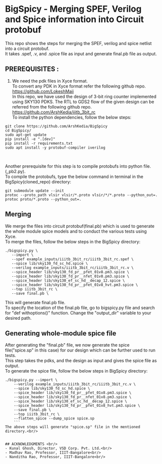 # BigSpicy - Merging SPEF, Verilog and Spice information into Circuit protobuf <br/>
This repo shows the steps for merging the SPEF, verilog and spice netlist into a circuit protobuf.<br/>
It takes .spef, .v, and .spice file as input and generate final.pb file as output.<br/>
## PREREQUISITES : </br>
1. We need the pdk files in Xyce format.<br/>
   To convert any PDK in Xyce format refer the following github repo.<br/>
   https://github.com/LokeshMaji <br/>
   In this repo, we have used the design of 3-bit ring counter implemented using SKY130 PDKS. The RTL to GDS2 flow of the given design can be referred from the following github repo.<br/>
https://github.com/ArshKedia/iiitb_3bit_rc <br/>
To install the python dependencies, follow the below steps: <br/>
```
git clone https://github.com/ArshKedia/BigSpicy
cd BigSpicy/
sudo apt-get update
pip install -e ".[dev]"
pip install -r requirements.txt
sudo apt install -y protobuf-compiler iverilog
```
<br/>

Another prerequisite for this step is to compile protobufs into python file.(_pb2.py).<br/>
To compile the protobufs, type the below command in terminal in the BigSpicy(cloned_repo) directory:<br/>
```
git submodule update --init  
protoc --proto_path vlsir vlsir/*.proto vlsir/*/*.proto --python_out=.
protoc proto/*.proto --python_out=.
```
## Merging <br/>
We merge the files into circuit protobuf(final.pb) which is used to generate the whole module spice models and to conduct the various tests using Xyce.<br/>
To merge the files, follow the below steps in the BigSpicy directory: <br/>
```
./bigspicy.py \
   --import \
   --spef example_inputs/iiitb_3bit_rc/iiitb_3bit_rc.spef \
   --spice lib/sky130_fd_sc_hd.spice \
   --verilog example_inputs/iiitb_3bit_rc/iiitb_3bit_rc.v \
   --spice_header lib/sky130_fd_pr__pfet_01v8.pm3.spice \
   --spice_header lib/sky130_fd_pr__nfet_01v8.pm3.spice \
   --spice_header lib/sky130_ef_sc_hd__decap_12.spice \
   --spice_header lib/sky130_fd_pr__pfet_01v8_hvt.pm3.spice \
   --top iiitb_3bit_rc \
   --save final.pb \
```
This will generate final.pb file.<br/>
To specify the location of the final.pb file, go to bigspicy.py file and search for "def withoptions()" function. Change the "output_dir" variable to your desired path.<br/>

## Generating whole-module spice file <br/>
After generating the "final.pb" file, we now generate the spice file("spice.sp" in this case) for our design which can be further used to run tests.<br/>
This step takes the pdks, and the design as input and gives the spice file as output.<br/>
To generate the spice file, follow the below steps in BigSpicy directory: <br/>
```
./bigspicy.py --import \
    --verilog example_inputs/iiitb_3bit_rc/iiitb_3bit_rc.v \
    --spice lib/sky130_fd_sc_hd.spice \
    --spice_header lib/sky130_fd_pr__pfet_01v8.pm3.spice \
    --spice_header lib/sky130_fd_pr__nfet_01v8.pm3.spice \
    --spice_header lib/sky130_ef_sc_hd__decap_12.spice \
    --spice_header lib/sky130_fd_pr__pfet_01v8_hvt.pm3.spice \
    --save final.pb \
    --top iiitb_3bit_rc \
    --flatten_spice --dump_spice spice.sp
    ```
The above steps will generate "spice.sp" file in the mentioned directory.<br/>


## ACKNOWLEDGMENTS <br/>
- Kunal Ghosh, Director, VSD Corp. Pvt. Ltd.<br/>
- Madhav Rao, Professor, IIIT-Bangalore<br/>
- Nanditha Rao, Professor, IIIT-Bangalore<br/>


